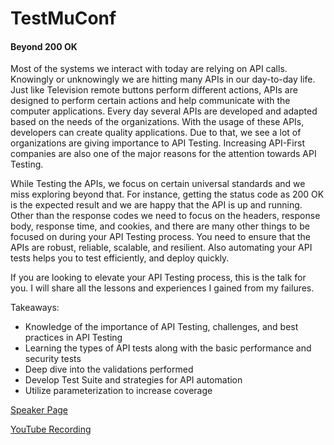 # TestMuConf

#### Beyond 200 OK

Most of the systems we interact with today are relying on API calls. Knowingly or unknowingly we are hitting many APIs in our day-to-day life. Just like Television remote buttons perform different actions, APIs are designed to perform certain actions and help communicate with the computer applications. Every day several APIs are developed and adapted based on the needs of the organizations. With the usage of these APIs, developers can create quality applications. Due to that, we see a lot of organizations are giving importance to API Testing. Increasing API-First companies are also one of the major reasons for the attention towards API Testing.

While Testing the APIs, we focus on certain universal standards and we miss exploring beyond that. For instance, getting the status code as 200 OK is the expected result and we are happy that the API is up and running. Other than the response codes we need to focus on the headers, response body, response time, and cookies, and there are many other things to be focused on during your API Testing process. You need to ensure that the APIs are robust, reliable, scalable, and resilient. Also automating your API tests helps you to test efficiently, and deploy quickly.

If you are looking to elevate your API Testing process, this is the talk for you. I will share all the lessons and experiences I gained from my failures.

Takeaways:

*   Knowledge of the importance of API Testing, challenges, and best practices in API Testing
*   Learning the types of API tests along with the basic performance and security tests
*   Deep dive into the validations performed
*   Develop Test Suite and strategies for API automation
*   Utilize parameterization to increase coverage


[Speaker Page](https://www.lambdatest.com/testuconf-2022/pricilla-bilavendran)

[YouTube Recording](https://youtu.be/_HRoTySWtY8)
